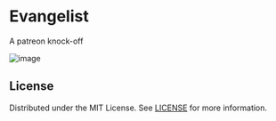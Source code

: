# Evangelist
A patreon knock-off 

![image](https://user-images.githubusercontent.com/91504165/231961604-f70a41d3-6441-4de9-9298-6be4fc3b7e60.png)

## License
Distributed under the MIT License. See [LICENSE](LICENSE) for more information.
